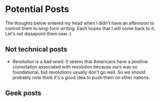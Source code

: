 # Potential Posts
The thoughts below entered my head when I didn't have an afternoon to commit them to long-form writing. Each hopes that I will come back to it. Let's not dissapoint them now :)

## Not technical posts
- Revolution is a bad word. It seems that Americans have a positive connotation associated with revolution because ours was so foundational, but revolutions usually don't go well. So we should probably note think it's a good idea to push them on other nations.


## Geek posts